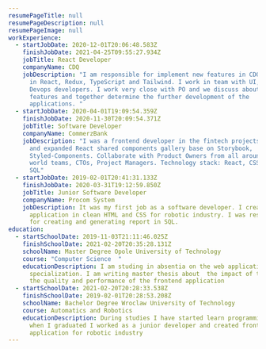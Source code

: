 ```yaml
---
resumePageTitle: null
resumePageDescription: null
resumePageImage: null
workExperience:
  - startJobDate: 2020-12-01T20:06:48.583Z
    finishJobDate: 2021-04-25T09:55:27.934Z
    jobTitle: React Developer
    companyName: CDQ
    jobDescription: "I am responsible for implement new features in CDQ applications
      in React, Redux, TypeScript and Tailwind. I work in team with UI, Java and
      Devops developers. I work very close with PO and we discuss about new
      features and together determine the further development of the
      applications. "
  - startJobDate: 2020-04-01T19:09:54.359Z
    finishJobDate: 2020-11-30T20:09:54.371Z
    jobTitle: Software Developer
    companyName: CommerzBank
    jobDescription: "I was a frontend developer in the fintech projects. I improved
      and expanded React shared components gallery base on Storybook,
      Styled-Components. Collaborate with Product Owners from all around the
      world teams, CTOs, Project Managers. Technology stack: React, CSS, HTML,
      SQL"
  - startJobDate: 2019-02-01T20:41:31.133Z
    finishJobDate: 2020-03-31T19:12:59.850Z
    jobTitle: Junior Software Developer
    companyName: Procom System
    jobDescription: It was my first job as a software developer. I created
      application in clean HTML and CSS for robotic industry. I was responsible
      for creating and generating report in SQL.
education:
  - startSchoolDate: 2019-11-03T21:11:46.025Z
    finishSchoolDate: 2021-02-20T20:35:28.131Z
    schoolName: Master Degree Opole University of Technology
    course: "Computer Science  "
    educationDescription: I am studing in absentia on the web application
      specialization. I am writing master thesis about  the impact of tests on
      the quality and performance of the frontend application
  - startSchoolDate: 2021-02-20T20:28:33.538Z
    finishSchoolDate: 2019-02-01T20:28:53.208Z
    schoolName: Bachelor Degree Wroclaw University of Technology
    course: Automatics and Robotics
    educationDescription: During studies I have started learn programming and then
      when I graduated I worked as a junior developer and created frontend
      application for robotic industry
---
```

